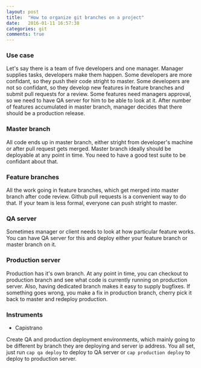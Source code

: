 ```yaml
---
layout: post
title:  "How to organize git branches on a project"
date:   2016-01-11 16:57:38
categories: git
comments: true
---
```


### Use case
Let's say there is a team of five developers and one manager. Manager supplies tasks, developers make them happen. Some developers are more confidant, so they push their code stright to master. Some developers are not so confidant, so they develop new features in feature branches and submit pull requests for a review. Some features need managers approval, so we need to have QA server for him to be able to look at it. After number of features accumulated in master branch, manager decides that there should be a production release.

### Master branch
All code ends up in master branch, either stright from developer's machine or after pull request gets merged.
Master branch ideally should be deployable at any point in time. You need to have a good test suite to be confidant about that.

### Feature branches
All the work going in feature branches, which get merged into master branch after code review. Github pull requests is a convenient way to do that. If your team is less formal, everyone can push stright to master.

### QA server
Sometimes manager or client needs to look at how particular feature works. You can have QA server for this and deploy either your feature branch or master branch on it.

### Production server
Production has it's own branch. At any point in time, you can checkout to production branch and see what code is currently running on production server. Also, having dedicated branch makes it easy to supply bugfixes. If something goes wrong, you make a fix in production branch, cherry pick it back to master and redeploy production.

### Instruments
- Capistrano 

Create QA and production deployment environments, which mainly going to be different by branch they are deploying and server ip address. You all set, just run `cap qa deploy` to deploy to QA server or `cap production deploy` to deploy to production server.